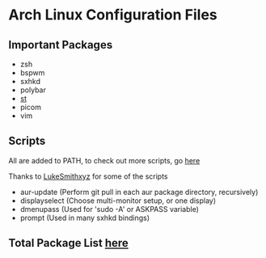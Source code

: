 # Arch Linux Configuration Files

## Important Packages
- zsh
- bspwm
- sxhkd
- polybar
- [st](www.github.com/SpencerApel/st)
- picom
- vim

## Scripts
All are added to PATH, to check out more scripts, go [here](https://github.com/SpencerApel/Scripts)

Thanks to [LukeSmithxyz](https://github.com/LukeSmithxyz) for some of the scripts
- aur-update (Perform git pull in each aur package directory, recursively)
- displayselect (Choose multi-monitor setup, or one display)
- dmenupass (Used for 'sudo -A' or ASKPASS variable)
- prompt (Used in many sxhkd bindings)

## Total Package List [here](https://github.com/SpencerApel/dotfiles/blob/master/pkglist)
